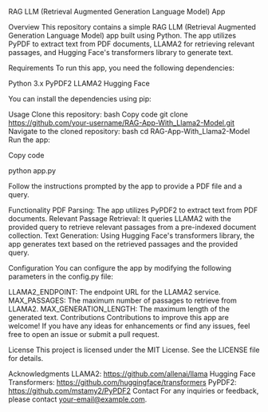 RAG LLM (Retrieval Augmented Generation Language Model) App

Overview
This repository contains a simple RAG LLM (Retrieval Augmented Generation Language Model) app built using Python. The app utilizes PyPDF to extract text from PDF documents, LLAMA2 for retrieving relevant passages, and Hugging Face's transformers library to generate text.

Requirements
To run this app, you need the following dependencies:



Python 3.x
PyPDF2
LLAMA2
Hugging Face

You can install the dependencies using pip:


Usage
Clone this repository:
bash
Copy code
git clone https://github.com/your-username/RAG-App-With_Llama2-Model.git
Navigate to the cloned repository:
bash
cd RAG-App-With_Llama2-Model
Run the app:

Copy code

python app.py

Follow the instructions prompted by the app to provide a PDF file and a query.

Functionality
PDF Parsing: The app utilizes PyPDF2 to extract text from PDF documents.
Relevant Passage Retrieval: It queries LLAMA2 with the provided query to retrieve relevant passages from a pre-indexed document collection.
Text Generation: Using Hugging Face's transformers library, the app generates text based on the retrieved passages and the provided query.

Configuration
You can configure the app by modifying the following parameters in the config.py file:

LLAMA2_ENDPOINT: The endpoint URL for the LLAMA2 service.
MAX_PASSAGES: The maximum number of passages to retrieve from LLAMA2.
MAX_GENERATION_LENGTH: The maximum length of the generated text.
Contributions
Contributions to improve this app are welcome! If you have any ideas for enhancements or find any issues, feel free to open an issue or submit a pull request.


License
This project is licensed under the MIT License. See the LICENSE file for details.


Acknowledgments
LLAMA2: https://github.com/allenai/llama
Hugging Face Transformers: https://github.com/huggingface/transformers
PyPDF2: https://github.com/mstamy2/PyPDF2
Contact
For any inquiries or feedback, please contact your-email@example.com.
